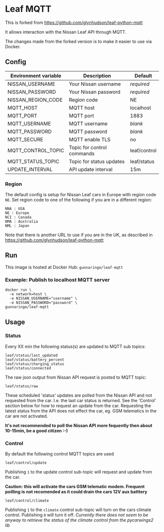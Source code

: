# Leaf MQTT

This is forked from https://github.com/glynhudson/leaf-python-mqtt

It allows interaction with the Nissan Leaf API through MQTT.

The changes made from the forked version is to make it easier to use via Docker.

## Config
| Environment variable        | Description                | Default      |
| --------------------------- | -------------------------- | ------------ |
| NISSAN_USERNAME             | Your Nissan username       | _required_   |
| NISSAN_PASSWORD             | Your Nissan password       | _required_   |
| NISSAN_REGION_CODE          | Region code                | NE           |
| MQTT_HOST                   | MQTT host                  | localhost    |
| MQTT_PORT                   | MQTT port                  | 1883         |
| MQTT_USERNAME               | MQTT username              | _blank_      |
| MQTT_PASSWORD               | MQTT password              | _blank_      |
| MQTT_SECURE                 | MQTT enable TLS            | no           |
| MQTT_CONTROL_TOPIC          | Topic for control commands | leaf/control |
| MQTT_STATUS_TOPIC           | Topic for status updates   | leaf/status  |
| UPDATE_INTERVAL             | API update interval        | 15m          |

### Region
The default config is setup for Nissan Leaf cars in Europe with region code `NE`. Set region code to one of the following if you are in a different region:

```
NNA : USA
NE : Europe
NCI : Canada
NMA : Australia
NML : Japan
```

Note that there is another URL to use if you are in the UK, as described in https://github.com/glynhudson/leaf-python-mqtt

## Run
This image is hosted at Docker Hub: `gunnaringe/leaf-mqtt`

### Example: Publish to localhost MQTT server
```
docker run \
  -e network=host \
  -e NISSAN_USERNAME="username" \
  -e NISSAN_PASSWORD="password" \
gunnaringe/leaf-mqtt
```

## Usage

### Status

Every XX min the following status(s) are updated to MQTT sub topics:

```
leaf/status/last_updated
leaf/status/battery_percent
leaf/status/charging_status
leaf/status/connected
```

The raw json output from Nissan API request is posted to MQTT topic:

`leaf/status/raw`

These scheduled 'status' updates are polled from the Nissan API and not requested from the car. I.e. the last car status is returned. See the 'Control' section below for how to request an update from the car. Requesting the latest status from the API does not effect the car, eg. GSM telematics in the car are not activated.

**It's not recommended to poll the Nissan API more fequently then about 10-15min, be a good citizen :-)**

### Control

By default the following control MQTT topics are used

`leaf/control/update`

Publishing `1` to the update control sub-topic will request and update from the car.

**Caution: this will activate the cars GSM telematic modem. Frequent poilling is not recomended as it could drain the cars 12V aux batttery**

`leaf/control/climate`

Publishing `1` to the `climate` control sub-topic will turn on the cars climate control. Publishing `0` will turn it off. *Currently there does not seem to be anyway to retrieve the status of the climate control from the pycarwings2 lib*

